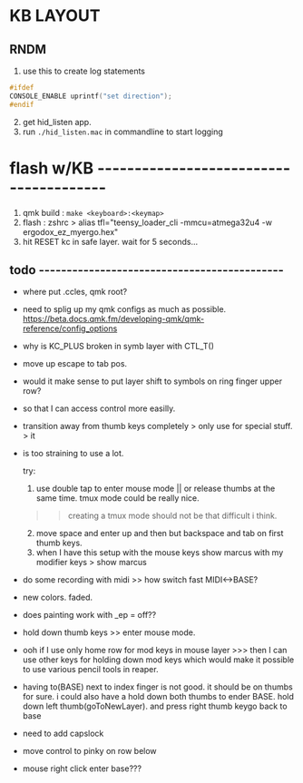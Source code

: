 # KB LAYOUT

## RNDM

1. use this to create log statements

```C
#ifdef
CONSOLE_ENABLE uprintf("set direction");
#endif
```

2. get hid_listen app.
3. run `./hid_listen.mac` in commandline to start logging

# flash w/KB ---------------------------------------

1. qmk build : `make <keyboard>:<keymap>`
2. flash : zshrc > alias tfl="teensy_loader_cli -mmcu=atmega32u4 -w ergodox_ez_myergo.hex"
3. hit RESET kc in safe layer. wait for 5 seconds...

## todo --------------------------------------------

- where put .ccles, qmk root?

- need to splig up my qmk configs as much as possible.
  https://beta.docs.qmk.fm/developing-qmk/qmk-reference/config_options

- why is KC_PLUS broken in symb layer with CTL_T()

- move up escape to tab pos.

- would it make sense to put layer shift to symbols on ring finger upper row?
- so that I can access control more easilly.

- transition away from thumb keys completely > only use for special stuff. > it
- is too straining to use a lot.

  try:

  1. use double tap to enter mouse mode || or release thumbs at the same time. tmux mode could be really nice.

  > > creating a tmux mode should not be that difficult i think.

  2. move space and enter up and then but backspace and tab on first thumb keys.
  3. when I have this setup with the mouse keys show marcus with my modifier keys > show marcus

- do some recording with midi >> how switch fast MIDI<->BASE?

- new colors. faded.

- does painting work with \_ep = off??

- hold down thumb keys >> enter mouse mode.

- ooh if I use only home row for mod keys in mouse layer >>> then I can use other keys for holding down mod keys
  which would make it possible to use various pencil tools in reaper.

- having to(BASE) next to index finger is not good. it should be on thumbs for sure.
  i could also have a hold down both thumbs to ender BASE.
  hold down left thumb(goToNewLayer). and press right thumb keygo back to base

- need to add capslock

- move control to pinky on row below

- mouse right click enter base???

